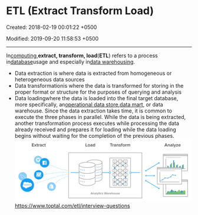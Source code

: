 # ETL (Extract Transform Load)

Created: 2018-02-19 00:01:22 +0500

Modified: 2019-09-20 11:58:53 +0500

---

In[computing](https://en.wikipedia.org/wiki/Computing),**extract, transform, load**(**ETL**) refers to a process in[database](https://en.wikipedia.org/wiki/Database)usage and especially in[data warehousing](https://en.wikipedia.org/wiki/Data_warehouse).

- Data extraction is where data is extracted from homogeneous or heterogeneous data sources
- Data transformationis where the data is transformed for storing in the proper format or structure for the purposes of querying and analysis
- Data loadingwhere the data is loaded into the final target database, more specifically, an[operational data store](https://en.wikipedia.org/wiki/Operational_data_store),[data mart](https://en.wikipedia.org/wiki/Data_mart), or data warehouse.
Since the data extraction takes time, it is common to execute the three phases in parallel. While the data is being extracted, another transformation process executes while processing the data already received and prepares it for loading while the data loading begins without waiting for the completion of the previous phases.
![image](media/ETL-(Extract-Transform-Load)-image1.png)
<https://www.toptal.com/etl/interview-questions>
